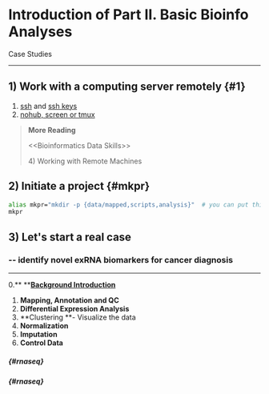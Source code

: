 # Introduction of Part II. Basic Bioinfo Analyses

Case Studies

---

## 1\) Work with a computing server remotely {#1}

1. [ssh](/1setup.md#ssh) and [ssh keys](/2linux.md#ssh-key)
2. [nohub, screen or tmux](/2linux.md#nohup)

> **More Reading**
>
> &lt;&lt;Bioinformatics Data Skills&gt;&gt;
>
> 4\) Working with Remote Machines

## 2\) Initiate a project {#mkpr}

```bash
alias mkpr="mkdir -p {data/mapped,scripts,analysis}"  # you can put this in your ~/.bashrc
mkpr
```

## 3\) Let's start a real case

### -- identify novel exRNA biomarkers for cancer diagnosis

---

0.** **[**Background Introduction**](https://www.jianguoyun.com/p/DTwA_GEQ0NLuBRjA9UY)

1. **Mapping, Annotation **and** QC**
2. **Differential Expression Analysis**
3. **Clustering **- Visualize the data
4. **Normalization** 
5. **Imputation**
6. **Control Data**

#####  {#rnaseq}

#####  {#rnaseq}





